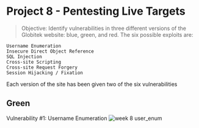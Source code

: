 # Project 8 - Pentesting Live Targets
> Objective: Identify vulnerabilities in three different versions of the Globitek website: blue, green, and red.
The six possible exploits are:

    Username Enumeration
    Insecure Direct Object Reference
    SQL Injection
    Cross-site Scripting
    Cross-site Request Forgery
    Session Hijacking / Fixation

Each version of the site has been given two of the six vulnerabilities

## Green
Vulnerability #1: Username Enumeration
![week 8 user_enum](https://user-images.githubusercontent.com/36938994/48804481-bc41e800-ece2-11e8-8b22-747336d131dc.gif)

